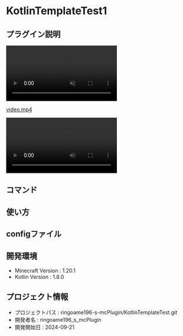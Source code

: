 # KotlinTemplateTest1

## プラグイン説明

<video src="https://github.com/Ringoame196/VideoStorage/blob/main/video/TameZombieHorse.mp4" autoplay muted></video>

[video.mp4](https://github.com/Ringoame196/VideoStorage/blob/main/video/TameZombieHorse.mp4)


<video src="https://github.com/Ringoame196/VideoStorage/blob/main/video/TameZombieHorse.mp4" controls="true"></video>


## コマンド

## 使い方

## configファイル

## 開発環境
- Minecraft Version : 1.20.1
- Kotlin Version : 1.8.0

## プロジェクト情報
- プロジェクトパス : ringoame196-s-mcPlugin/KotlinTemplateTest.git
- 開発者名 : ringoame196_s_mcPlugin
- 開発開始日 : 2024-09-21
